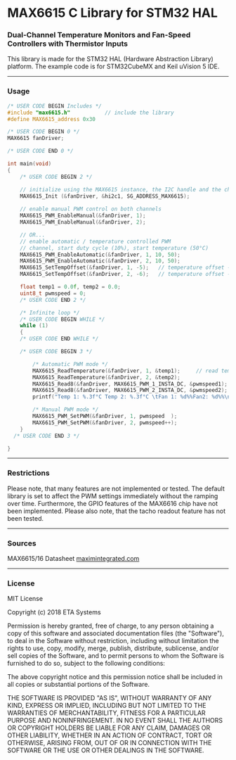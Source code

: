 # MAX6615 C Library for STM32 HAL

### Dual-Channel Temperature Monitors and Fan-Speed Controllers with Thermistor Inputs

This library is made for the STM32 HAL (Hardware Abstraction Library) platform. The example code is for STM32CubeMX and Keil uVision 5 IDE.

---

### Usage

```c
/* USER CODE BEGIN Includes */
#include "max6615.h"           // include the library
#define MAX6615_address 0x30
```
```c
/* USER CODE BEGIN 0 */
MAX6615 fanDriver;

/* USER CODE END 0 */

int main(void)
{
    /* USER CODE BEGIN 2 */

    // initialize using the MAX6615 instance, the I2C handle and the chip address
    MAX6615_Init (&fanDriver, &hi2c1, SG_ADDRESS_MAX6615);
    
    // enable manual PWM control on both channels
    MAX6615_PWM_EnableManual(&fanDriver, 1);
    MAX6615_PWM_EnableManual(&fanDriver, 2);

    // OR...
    // enable automatic / temperature controlled PWM
    // channel, start duty cycle (10%), start temperature (50°C)
    MAX6615_PWM_EnableAutomatic(&fanDriver, 1, 10, 50);
    MAX6615_PWM_EnableAutomatic(&fanDriver, 2, 10, 50);
    MAX6615_SetTempOffset(&fanDriver, 1, -5);   // temperature offset -4°C
    MAX6615_SetTempOffset(&fanDriver, 2, -6);   // temperature offset -6°C

    float temp1 = 0.0f, temp2 = 0.0;
    uint8_t pwmspeed = 0;
    /* USER CODE END 2 */

    /* Infinite loop */
    /* USER CODE BEGIN WHILE */
    while (1)
    {
    /* USER CODE END WHILE */

    /* USER CODE BEGIN 3 */

        /* Automatic PWM mode */
        MAX6615_ReadTemperature(&fanDriver, 1, &temp1);     // read temperature
        MAX6615_ReadTemperature(&fanDriver, 2, &temp2);
        MAX6615_Read8(&fanDriver, MAX6615_PWM_1_INSTA_DC, &pwmspeed1); // read speed
        MAX6615_Read8(&fanDriver, MAX6615_PWM_2_INSTA_DC, &pwmspeed2);
        printf("Temp 1: %.3f°C Temp 2: %.3f°C \tFan 1: %d%%Fan2: %d%%\n", temp1, temp2, (int)(pwmspeed1/2.4f), (int)(pwmspeed2/2.4));

        /* Manual PWM mode */
        MAX6615_PWM_SetPWM(&fanDriver, 1, pwmspeed  );
        MAX6615_PWM_SetPWM(&fanDriver, 2, pwmspeed++);
    }
  /* USER CODE END 3 */

}

```

---

### Restrictions

Please note, that many features are not implemented or tested.
The default library is set to affect the PWM settings immediately without the ramping over time. Furthermore, the GPIO features of the MAX6616 chip have not been implemented. Please also note, that the tacho readout feature has not been tested.

---

### Sources

MAX6615/16 Datasheet [maximintegrated.com](https://datasheets.maximintegrated.com/en/ds/MAX6615-MAX6616.pdf)

---

### License

MIT License

Copyright (c) 2018 ETA Systems

Permission is hereby granted, free of charge, to any person obtaining a copy
of this software and associated documentation files (the "Software"), to deal
in the Software without restriction, including without limitation the rights
to use, copy, modify, merge, publish, distribute, sublicense, and/or sell
copies of the Software, and to permit persons to whom the Software is
furnished to do so, subject to the following conditions:

The above copyright notice and this permission notice shall be included in all
copies or substantial portions of the Software.

THE SOFTWARE IS PROVIDED "AS IS", WITHOUT WARRANTY OF ANY KIND, EXPRESS OR
IMPLIED, INCLUDING BUT NOT LIMITED TO THE WARRANTIES OF MERCHANTABILITY,
FITNESS FOR A PARTICULAR PURPOSE AND NONINFRINGEMENT. IN NO EVENT SHALL THE
AUTHORS OR COPYRIGHT HOLDERS BE LIABLE FOR ANY CLAIM, DAMAGES OR OTHER
LIABILITY, WHETHER IN AN ACTION OF CONTRACT, TORT OR OTHERWISE, ARISING FROM,
OUT OF OR IN CONNECTION WITH THE SOFTWARE OR THE USE OR OTHER DEALINGS IN THE
SOFTWARE.